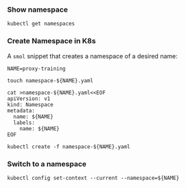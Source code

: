 ### Show namespace

```
kubectl get namespaces
```

### Create Namespace in K8s

A `smol` snippet that creates a namespace of a desired name:

```
NAME=proxy-training

touch namespace-${NAME}.yaml

cat >namespace-${NAME}.yaml<<EOF
apiVersion: v1
kind: Namespace
metadata:
  name: ${NAME}
  labels:
    name: ${NAME}
EOF

kubectl create -f namespace-${NAME}.yaml
```

### Switch to a namespace

```
kubectl config set-context --current --namespace=${NAME}
```
